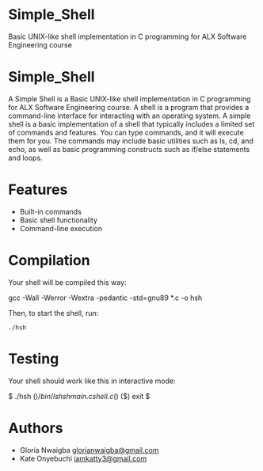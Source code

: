# Simple_Shell
  Basic UNIX-like shell implementation in C programming for ALX Software Engineering course
  
# Simple_Shell
  A Simple Shell is a Basic UNIX-like shell implementation in C programming for ALX Software Engineering course.
  A shell is a program that provides a command-line interface for interacting with an operating system.
  A simple shell is a basic implementation of a shell that typically includes a limited set of commands and features.
  You can type commands, and it will execute them for you. The commands may include basic utilities such as ls, cd, and echo,
  as well as basic programming constructs such as if/else statements and loops.
  
# Features
- Built-in commands
- Basic shell functionality
- Command-line execution

# Compilation
Your shell will be compiled this way:

gcc -Wall -Werror -Wextra -pedantic -std=gnu89 *.c -o hsh

Then, to start the shell, run:
```
./hsh
```

# Testing
Your shell should work like this in interactive mode:

$ ./hsh
($) /bin/ls
hsh main.c shell.c
($)
($) exit
$

# Authors

- Gloria Nwaigba <glorianwaigba@gmail.com>
- Kate Onyebuchi <iamkatty3@gmail.com>

